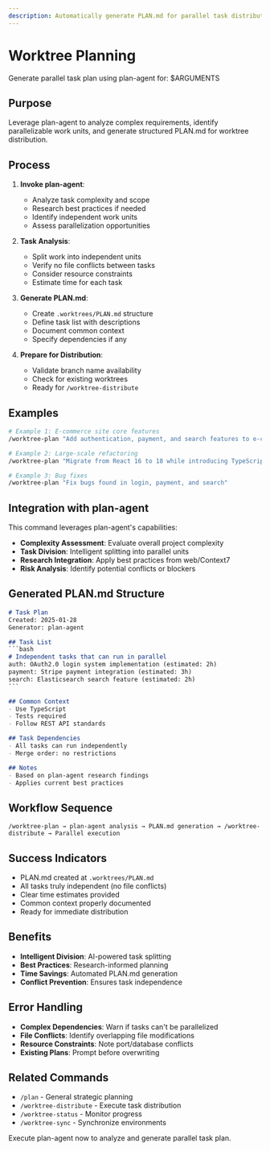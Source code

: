 ```yaml
---
description: Automatically generate PLAN.md for parallel task distribution using plan-agent
---
```


# Worktree Planning

Generate parallel task plan using plan-agent for: $ARGUMENTS

## Purpose
Leverage plan-agent to analyze complex requirements, identify parallelizable work units, and generate structured PLAN.md for worktree distribution.

## Process

1. **Invoke plan-agent**:
   - Analyze task complexity and scope
   - Research best practices if needed
   - Identify independent work units
   - Assess parallelization opportunities

2. **Task Analysis**:
   - Split work into independent units
   - Verify no file conflicts between tasks
   - Consider resource constraints
   - Estimate time for each task

3. **Generate PLAN.md**:
   - Create `.worktrees/PLAN.md` structure
   - Define task list with descriptions
   - Document common context
   - Specify dependencies if any

4. **Prepare for Distribution**:
   - Validate branch name availability
   - Check for existing worktrees
   - Ready for `/worktree-distribute`

## Examples

```bash
# Example 1: E-commerce site core features
/worktree-plan "Add authentication, payment, and search features to e-commerce site"

# Example 2: Large-scale refactoring
/worktree-plan "Migrate from React 16 to 18 while introducing TypeScript"

# Example 3: Bug fixes
/worktree-plan "Fix bugs found in login, payment, and search"
```

## Integration with plan-agent

This command leverages plan-agent's capabilities:
- **Complexity Assessment**: Evaluate overall project complexity
- **Task Division**: Intelligent splitting into parallel units
- **Research Integration**: Apply best practices from web/Context7
- **Risk Analysis**: Identify potential conflicts or blockers

## Generated PLAN.md Structure

```markdown
# Task Plan
Created: 2025-01-28
Generator: plan-agent

## Task List
​```bash
# Independent tasks that can run in parallel
auth: OAuth2.0 login system implementation (estimated: 2h)
payment: Stripe payment integration (estimated: 3h)  
search: Elasticsearch search feature (estimated: 2h)
​```

## Common Context
- Use TypeScript
- Tests required
- Follow REST API standards

## Task Dependencies
- All tasks can run independently
- Merge order: no restrictions

## Notes
- Based on plan-agent research findings
- Applies current best practices
```

## Workflow Sequence

```
/worktree-plan → plan-agent analysis → PLAN.md generation → /worktree-distribute → Parallel execution
```

## Success Indicators

- PLAN.md created at `.worktrees/PLAN.md`
- All tasks truly independent (no file conflicts)
- Clear time estimates provided
- Common context properly documented
- Ready for immediate distribution

## Benefits

- **Intelligent Division**: AI-powered task splitting
- **Best Practices**: Research-informed planning
- **Time Savings**: Automated PLAN.md generation
- **Conflict Prevention**: Ensures task independence

## Error Handling

- **Complex Dependencies**: Warn if tasks can't be parallelized
- **File Conflicts**: Identify overlapping file modifications
- **Resource Constraints**: Note port/database conflicts
- **Existing Plans**: Prompt before overwriting

## Related Commands

- `/plan` - General strategic planning
- `/worktree-distribute` - Execute task distribution
- `/worktree-status` - Monitor progress
- `/worktree-sync` - Synchronize environments

Execute plan-agent now to analyze and generate parallel task plan.